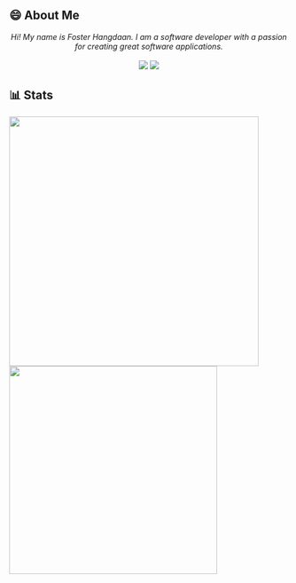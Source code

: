 ## :smile: About Me
<p align="center">
  <em>Hi! My name is Foster Hangdaan. I am a software developer with a passion for creating great software applications.</em>
  <br />
  <br />
  <a href="https://www.fosterhangdaan.com"><img src="https://img.shields.io/badge/-Website-red" /></a>
  <a href="https://www.linkedin.com/in/foster-hangdaan/"><img src="https://img.shields.io/badge/-LinkedIn-blue" /></a>
</p>

## :bar_chart: Stats
<img src="https://github-readme-stats.vercel.app/api?username=FosterHangdaan&count_private=true" width="450"/> <img src="https://github-readme-stats.vercel.app/api/top-langs/?username=FosterHangdaan&layout=compact" width="375"/>
